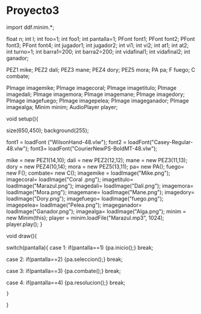 # Proyecto3
import ddf.minim.*;


float n;
int l;
int foo=1;
int foo1;
int pantalla=1;
PFont font1;
PFont font2; 
PFont font3;
PFont font4;
int jugador1;
int jugador2;
int vi1;
int vi2;
int at1;
int at2;
int turno=1;
int barra1=200;
int barra2=200;
int vidafinal1;
int vidafinal2;
int ganador;

PEZ1 mike;
PEZ2 dali;
PEZ3 mane;
PEZ4 dory;
PEZ5 mora;
PA pa;
F fuego;
C combate;

PImage imagemike;
PImage imagecoral;
PImage imagetitulo;
PImage imagedali;
PImage imagemora;
PImage imagemane;
PImage imagedory;
PImage imagefuego;
PImage imagepelea;
PImage imageganador;
PImage imagealga;
Minim minim;
AudioPlayer player;

void setup(){
  
  size(650,450);
  background(255);
  
  font1 = loadFont ("WilsonHand-48.vlw");
  font2 = loadFont("Casey-Regular-48.vlw");
  font3= loadFont("CourierNewPS-BoldMT-48.vlw");
  
  mike = new PEZ1(14,10);
  dali = new PEZ2(12,12);
  mane = new PEZ3(11,13);
  dory = new PEZ4(10,14);
  mora = new PEZ5(13,11);
  pa= new PA();
  fuego= new F();
  combate= new C();
imagemike = loadImage("Mike.png");
imagecoral= loadImage("Coral .png");
imagetitulo= loadImage("Marazul.png");
imagedali= loadImage("Dalí.png");
imagemora= loadImage("Mora.png");
imagemane= loadImage("Mane.png");
imagedory= loadImage("Dory.png");
imagefuego= loadImage("fuego.png");
imagepelea= loadImage("Pelea.png");
imageganador= loadImage("Ganador.png");
imagealga= loadImage("Alga.png");
minim = new Minim(this);
player = minim.loadFile("Marazul.mp3", 1024);
player.play();
}

void draw(){

  switch(pantalla){
case 1: 
      if(pantalla==1)
      {pa.inicio();}
      break;

case 2: 
      if(pantalla==2)
      {pa.seleccion();}
      break;

case 3: 
      if(pantalla==3)
      {pa.combate();}
      break;

case 4: 
      if(pantalla==4)
      {pa.resolucion();}
      break;
      
    }
}
